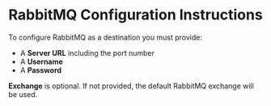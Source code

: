 # RabbitMQ Configuration Instructions

To configure RabbitMQ as a destination you must provide:

- A **Server URL** including the port number
- A **Username**
- A **Password**

**Exchange** is optional. If not provided, the default RabbitMQ exchange will be used.

